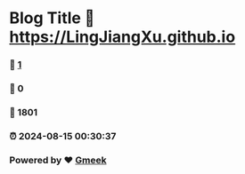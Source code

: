 # Blog Title :link: https://LingJiangXu.github.io 
### :page_facing_up: [1](https://LingJiangXu.github.io/tag.html) 
### :speech_balloon: 0 
### :hibiscus: 1801 
### :alarm_clock: 2024-08-15 00:30:37 
### Powered by :heart: [Gmeek](https://github.com/Meekdai/Gmeek)
